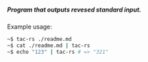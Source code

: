 ##### Program that outputs revesed standard input.

Example usage:
```bash
~$ tac-rs ./readme.md
~$ cat ./readme.md | tac-rs
~$ echo "123" | tac-rs # => "321"
```
